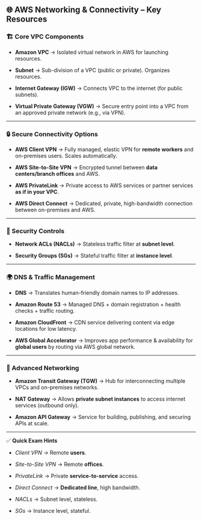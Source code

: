 ## 🌐 AWS Networking & Connectivity – Key Resources

### 🏗 Core VPC Components

- **Amazon VPC** → Isolated virtual network in AWS for launching resources.
    
- **Subnet** → Sub-division of a VPC (public or private). Organizes resources.
    
- **Internet Gateway (IGW)** → Connects VPC to the internet (for public subnets).
    
- **Virtual Private Gateway (VGW)** → Secure entry point into a VPC from an approved private network (e.g., via VPN).
    

---

### 🔒 Secure Connectivity Options

- **AWS Client VPN** → Fully managed, elastic VPN for **remote workers** and on-premises users. Scales automatically.
    
- **AWS Site-to-Site VPN** → Encrypted tunnel between **data centers/branch offices** and AWS.
    
- **AWS PrivateLink** → Private access to AWS services or partner services **as if in your VPC**.
    
- **AWS Direct Connect** → Dedicated, private, high-bandwidth connection between on-premises and AWS.
    

---

### 🔐 Security Controls

- **Network ACLs (NACLs)** → Stateless traffic filter at **subnet level**.
    
- **Security Groups (SGs)** → Stateful traffic filter at **instance level**.
    

---

### 🌍 DNS & Traffic Management

- **DNS** → Translates human-friendly domain names to IP addresses.
    
- **Amazon Route 53** → Managed DNS + domain registration + health checks + traffic routing.
    
- **Amazon CloudFront** → CDN service delivering content via edge locations for low latency.
    
- **AWS Global Accelerator** → Improves app performance & availability for **global users** by routing via AWS global network.
    

---

### 🔗 Advanced Networking

- **Amazon Transit Gateway (TGW)** → Hub for interconnecting multiple VPCs and on-premises networks.
    
- **NAT Gateway** → Allows **private subnet instances** to access internet services (outbound only).
    
- **Amazon API Gateway** → Service for building, publishing, and securing APIs at scale.
    

---

✅ **Quick Exam Hints**

- _Client VPN_ → Remote **users**.
    
- _Site-to-Site VPN_ → Remote **offices**.
    
- _PrivateLink_ → Private **service-to-service** access.
    
- _Direct Connect_ → **Dedicated line**, high bandwidth.
    
- _NACLs_ → Subnet level, stateless.
    
- _SGs_ → Instance level, stateful.